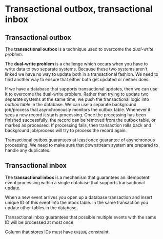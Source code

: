 # Transactional outbox, transactional inbox

## Transactional outbox

The **transactional outbox** is a technique used to overcome the *dual-write problem*.

The **dual-write problem** is a challenge which occurs when you have to write data to two separate systems. Because these two systems aren't linked we have no way to update both in a transactional fashion. We need to find another way to ensure that either both get updated or neither does.

If we have a database that supports transactional updates, then we can use it to overcome the dual-write problem. Rather than trying to update two separate systems at the same time, we push the transactional logic into *outbox table* in the database. We can use a separate background job/process that asynchronously monitors the outbox table. Whenever it sees a new record it starts processing. Once the processing has been finished successfully, the record can be removed from the outbox table, or marked as processed. If processing fails, then transaction rolls back and background job/process will try to process the record again.

Transactional outbox guarantees at least once guarantee of asynchronous processing. We need to make sure that downstream system are prepared to handle any duplicates.

## Transactional inbox

The **transactional inbox** is a mechanism that guarantees an idempotent event processing within a single database that supports transactional update.

When a new event arrives you open up a database transaction and insert unique ID of this event into the inbox table. In the same transaction you update other tables in the database.

Transactional inbox guarantees that possible multiple events with the same ID will be processed at most once.

Column that stores IDs must have `UNIQUE` constraint.
